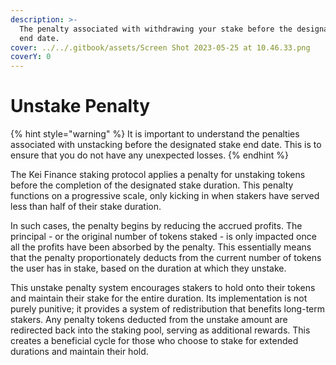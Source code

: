 ```yaml
---
description: >-
  The penalty associated with withdrawing your stake before the designated stake
  end date.
cover: ../../.gitbook/assets/Screen Shot 2023-05-25 at 10.46.33.png
coverY: 0
---
```


# Unstake Penalty

{% hint style="warning" %}
It is important to understand the penalties associated with unstacking before the designated stake end date. This is to ensure that you do not have any unexpected losses.
{% endhint %}

The Kei Finance staking protocol applies a penalty for unstaking tokens before the completion of the designated stake duration. This penalty functions on a progressive scale, only kicking in when stakers have served less than half of their stake duration.

In such cases, the penalty begins by reducing the accrued profits. The principal - or the original number of tokens staked - is only impacted once all the profits have been absorbed by the penalty. This essentially means that the penalty proportionately deducts from the current number of tokens the user has in stake, based on the duration at which they unstake.

This unstake penalty system encourages stakers to hold onto their tokens and maintain their stake for the entire duration. Its implementation is not purely punitive; it provides a system of redistribution that benefits long-term stakers. Any penalty tokens deducted from the unstake amount are redirected back into the staking pool, serving as additional rewards. This creates a beneficial cycle for those who choose to stake for extended durations and maintain their hold.
